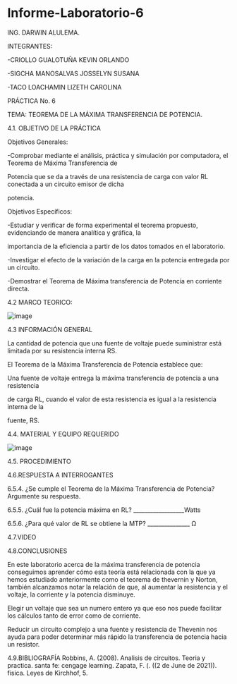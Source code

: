 # Informe-Laboratorio-6

ING. DARWIN ALULEMA.

INTEGRANTES:

-CRIOLLO GUALOTUÑA KEVIN ORLANDO

-SIGCHA MANOSALVAS JOSSELYN SUSANA

-TACO LOACHAMIN LIZETH CAROLINA

PRÁCTICA No. 6 

TEMA: TEOREMA DE LA MÁXIMA TRANSFERENCIA DE
POTENCIA. 

4.1. OBJETIVO DE LA PRÁCTICA

Objetivos Generales:


-Comprobar mediante el análisis, práctica y simulación por computadora, el Teorema de Máxima Transferencia de 

Potencia que se da a través de una resistencia de carga con valor RL conectada a un circuito emisor de dicha 

potencia.



Objetivos Específicos:

-Estudiar y verificar de forma experimental el teorema propuesto, evidenciando de manera analítica y gráfica, la

importancia de la eficiencia a partir de los datos tomados en el laboratorio. 

-Investigar el efecto de la variación de la carga en la potencia entregada por un circuito.

-Demostrar el Teorema de Máxima transferencia de Potencia en corriente directa.



4.2 MARCO TEORICO:

![image](https://user-images.githubusercontent.com/85263529/127955903-0bd34091-41ac-45ff-a073-05be04eee511.png)



4.3 INFORMACIÓN GENERAL

La cantidad de potencia que una fuente de voltaje puede suministrar está limitada por
su resistencia interna RS.

El Teorema de la Máxima Transferencia de Potencia establece que:

Una fuente de voltaje entrega la máxima transferencia de potencia a una resistencia

de carga RL, cuando el valor de esta resistencia es igual a la resistencia interna de la

fuente, RS.



4.4. MATERIAL Y EQUIPO REQUERIDO

![image](https://user-images.githubusercontent.com/85263529/127953349-bee3844d-8c80-4360-8f97-b673bd11af9f.png)



4.5. PROCEDIMIENTO


4.6.RESPUESTA A INTERROGANTES

6.5.4. ¿Se cumple el Teorema de la Máxima Transferencia de Potencia? 
Argumente su respuesta.



6.5.5. ¿Cuál fue la potencia máxima en RL? __________________Watts



6.5.6. ¿Para qué valor de RL se obtiene la MTP? _______________ Ω


4.7.VIDEO



4.8.CONCLUSIONES

En este laboratorio acerca de la máxima transferencia de potencia conseguimos aprender cómo esta teoría está
relacionada con la que ya hemos estudiado anteriormente como el teorema de thevernin y Norton, también alcanzamos
notar la relación de que, al aumentar la resistencia y el voltaje, la corriente y la potencia disminuye.

Elegir un voltaje que sea un numero entero ya que eso nos puede facilitar los cálculos tanto de error como
de corriente.

Reducir un circuito complejo a una fuente y resistencia de Thevenin nos ayuda para poder determinar más rápido la
transferencia de potencia hacia un resistor.


4.9.BIBLIOGRAFÍA 
Robbins, A. (2008). Analisis de circuitos. Teoria y practica. santa fe: cengage learning. Zapata,
F. (. ((2 de June de 2021)). fisica. Leyes de Kirchhof, 5.


